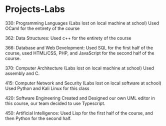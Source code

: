 # Projects-Labs
330: Programming Languages (Labs lost on local machine at school)
  Used OCaml for the entirety of the course

362: Data Structures:
  Used c++ for the entirety of the course

366: Database and Web Development:
  Used SQL for the first half of the course, used HTML/CSS, PHP, and JavaScript for the second half of the course.
  
370: Computer Architecture (Labs lost on local machine at school)
  Used assembly and C.
  
415: Computer Network and Security (Labs lost on local software at school)
  Used Python and Kali Linux for this class
  
420: Software Engineering
  Created and Designed our own UML editor in this course, our team decided to use Typescript.
  
450: Artificial Intelligence:
  Used Lisp for the first half of the course, and then Python for the second half.
  

  

  
